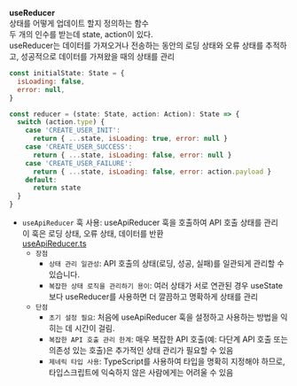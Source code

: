**useReducer**<br />
상태를 어떻게 업데이트 할지 정의하는 함수<br />
두 개의 인수를 받는데 state, action이 있다.<br />
useReducer는 데이터를 가져오거나 전송하는 동안의 로딩 상태와 오류 상태를 추적하고, 성공적으로 데이터를 가져왔을 때의 상태를 관리

```javascript
const initialState: State = {
  isLoading: false,
  error: null,
}

const reducer = (state: State, action: Action): State => {
  switch (action.type) {
    case 'CREATE_USER_INIT':
      return { ...state, isLoading: true, error: null }
    case 'CREATE_USER_SUCCESS':
      return { ...state, isLoading: false, error: null }
    case 'CREATE_USER_FAILURE':
      return { ...state, isLoading: false, error: action.payload }
    default:
      return state
  }
}
```

- `useApiReducer` 훅 사용: useApiReducer 훅을 호출하여 API 호출 상태를 관리<br/>이 훅은 로딩 상태, 오류 상태, 데이터를 반환<br />
  [useApiReducer.ts](https://github.com/leeseungje/FrontStudy2024/blob/main/Day4/useReducer/src/hooks/useApiReducer.ts)
  - `장점`
    - `상태 관리 일관성`: API 호출의 상태(로딩, 성공, 실패)를 일관되게 관리할 수 있습니다.
    - `복잡한 상태 로직을 관리하기 용이`: 여러 상태가 서로 연관된 경우 useState보다 useReducer를 사용하면 더 깔끔하고 명확하게 상태를 관리
  - `단점`
    - `초기 설정 필요`: 처음에 useApiReducer 훅을 설정하고 사용하는 방법을 익히는 데 시간이 걸림.
    - `복잡한 API 호출 관리 한계`: 매우 복잡한 API 호출(예: 다단계 API 호출 또는 의존성 있는 호출)은 추가적인 상태 관리가 필요할 수 있음
    - `제네릭 타입 사용`: TypeScript를 사용하여 타입을 명확히 지정해야 하므로, 타입스크립트에 익숙하지 않은 사람에게는 어려울 수 있음
